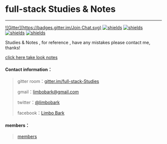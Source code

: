 # full-stack Studies & Notes

---

[![Gitter](https://badges.gitter.im/Join Chat.svg)](https://gitter.im/full-stack-Studies) 
[![shields](https://img.shields.io/badge/README-CN-green.svg)](https://github.com/limbobark/notes/blob/master/cn/README.md)   [![shields](https://img.shields.io/badge/README-EN-green.svg)](https://github.com/limbobark/notes/blob/master/en/README.md)
[![shields](https://img.shields.io/badge/download-EN--PDF-green.svg)](https://www.gitbook.com/download/pdf/book/limbobark/note?lang=en)   [![shields](https://img.shields.io/badge/download-CN--PDF-green.svg)](https://www.gitbook.com/download/pdf/book/limbobark/note?lang=cn)



Studies & Notes , for reference , have any mistakes please contact me, thanks!

[click here take look notes](https://www.gitbook.com/read/book/limbobark/note)

#### Contact information：

> gitter room：[gitter.im/full-stack-Studies](https://gitter.im/full-stack-Studies)
>
> gmail：[limbobark@gmail.com](https://limbobark@gmail.com)
>
> twitter：[@limbobark](https://twitter.com/limbobark)
>
> facebook：[Limbo Bark](https://www.facebook.com/profile.php?id=100013482731137)

#### members：

> [members](https://github.com/orgs/fullStackStudies/people)
>

